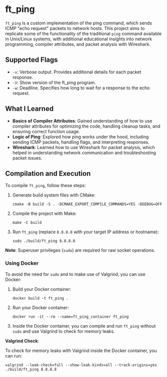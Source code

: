 # ft_ping

`ft_ping` is a custom implementation of the ping command, which sends ICMP "echo request" packets to network hosts. This project aims to replicate some of the functionality of the traditional `ping` command available in Unix/Linux systems, with additional educational insights into network programming, compiler attributes, and packet analysis with Wireshark.

## Supported Flags

- `-v`: Verbose output. Provides additional details for each packet response.
- `-V`: Show version of the ft_ping program.
- `-w`: Deadline. Specifies how long to wait for a response to the echo request.

## What I Learned

- **Basics of Compiler Attributes**: Gained understanding of how to use compiler attributes for optimizing the code, handling cleanup tasks, and ensuring correct function usage.
- **Logic of Ping**: Explored how ping works under the hood, including sending ICMP packets, handling flags, and interpreting responses.
- **Wireshark**: Learned how to use Wireshark for packet analysis, which helped in understanding network communication and troubleshooting packet issues.

## Compilation and Execution

To compile `ft_ping`, follow these steps:

1. Generate build system files with CMake:
   ```
   cmake -B build -S . -DCMAKE_EXPORT_COMPILE_COMMANDS=YES -DDEBUG=OFF
   ```
2. Compile the project with Make:
   ```
   make -C build
   ```
3. Run `ft_ping` (replace `8.8.8.8` with your target IP address or hostname):
   ```
   sudo ./build/ft_ping 8.8.8.8
   ```

**Note**: Superuser privileges (`sudo`) are required for raw socket operations.

### Using Docker

To avoid the need for `sudo` and to make use of Valgrind, you can use Docker:

1. Build your Docker container:
   ```
   docker build -t ft_ping .
   ```
2. Run your Docker container:
   ```
   docker run -it --rm --name=ft_ping_container ft_ping
   ```
3. Inside the Docker container, you can compile and run `ft_ping` without `sudo` and use Valgrind to check for memory leaks.

**Valgrind Check**:

To check for memory leaks with Valgrind inside the Docker container, you can run:

```
valgrind --leak-check=full --show-leak-kinds=all --track-origins=yes ./build/ft_ping 8.8.8.8
```
